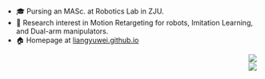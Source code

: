 
+ :mortar_board: Pursing an MASc. at Robotics Lab in ZJU. 
+ :book: Research interest in Motion Retargeting for robots, Imitation Learning, and Dual-arm manipulators. 
+ :house: Homepage at [liangyuwei.github.io](https://liangyuwei.github.io/) 

<p>
  <img align=right src="https://github-readme-stats.vercel.app/api?username=liangyuwei&show_icons=true&theme=default&count_private=true&include_all_commits=true&hide=stars"/><br>
  <img align=right src="https://github-readme-stats.vercel.app/api/top-langs/?username=liangyuwei"/><br>
</p>
